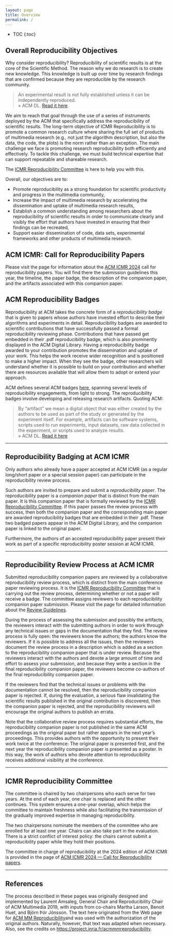 ```yaml
---
layout: page
title: Overview 
permalink: /
---
```


* TOC
{:toc}

## Overall Reproducibility Objectives

Why consider reproducibility? Reproducibility of scientific results is at the core of the Scientific Method. 
The reason why we do research is to create new knowledge. 
This knowledge is built up over time by research findings that are confirmed because they are reproducible by the research community.

> An experimental result is not fully established unless it can be independently reproduced. <br /> &raquo; ACM DL. [Read it here](https://tinyurl.com/ycw6zd7j).

We aim to reach that goal through the use of a series of instruments deployed by the ACM that specifically address the reproducibility of scientific results. The long-term objective of ICMR Reproducibility is to promote a common research culture where sharing the full set of products of multimedia research (e.g., not just the algorithm description, but also the data, the code, the plots) is the norm rather than an exception. The main challenge we face is promoting research reproducibility both efficiently and effectively. To tackle this challenge, we must build technical expertise that can support repeatable and shareable research. 

The [ICMR Reproducibility Committee](./cfp2024/#2024-reproducibility-committee) is here to help you with this.

Overall, our objectives are to:
* Promote reproducibility as a strong foundation for scientific productivity and progress in the multimedia community,
* Increase the impact of multimedia research by accelerating the dissemination and uptake of multimedia research results,
* Establish a common understanding among researchers about the reproducibility of scientific results in order to communicate clearly and visibly the effort that authors have invested in ensuring that their findings can be recreated,
* Support easier dissemination of code, data sets, experimental frameworks and other products of multimedia research.

## ACM ICMR: Call for Reproducibility Papers
Please visit the page for information about the [ACM ICMR 2024](./cfp2024/) call for reproducibility papers.
You will find there the submission guidelines this year, the timeline, the paper badge, the description of the companion paper, and the artifacts associated with this companion paper.

## ACM Reproducibility Badges

Reproducibility at ACM takes the concrete form of a _reproducibility badge_ that is given to papers whose authors have invested effort to describe their algorithms and experiments in detail. 
Reproducibility badges are awarded to scientific contributions that have successfully passed a formal reproducibility reviewing phase. 
Contributions that have passed get embedded in their .pdf reproducibility badge, which is also prominently displayed in the ACM Digital Library. Having a reproducibility badge awarded to your contribution promotes the dissemination and uptake of your work. This helps the work receive wider recognition and is positioned to make a higher impact.
When they see the badge, other researchers will understand whether it is possible to build on your contribution and whether there are resources available that will allow them to adopt or extend your approach. 

ACM defines several ACM badges [here](https://tinyurl.com/ycw6zd7j), spanning several levels of reproducibility engagements, from light to strong. The reproducibility badges involve developing and releasing research artifacts. Quoting ACM:
> By &#8220;artifact&#8221; we mean a digital object that was either created by the authors to be used as part of the study or generated by the experiment itself. For example, artifacts can be software systems, scripts used to run experiments, input datasets, raw data collected in the experiment, or scripts used to analyze results. <br /> &raquo; ACM DL. [Read it here](https://tinyurl.com/ycw6zd7j)

---

## Reproducibility Badging at ACM ICMR 
Only authors who already have a paper accepted at ACM ICMR (as a regular long/short paper or a special session paper) can participate in the reproducibility review process.

Such authors are invited to prepare and submit a _reproducibility paper_. The reproducibility paper is a _companion paper_ that is distinct from the main paper. 
It is this companion paper that is formally reviewed by the [ICMR Reproducibility Committee](). 
If this paper passes the review process with success, then both the companion paper and the corresponding main paper are awarded reproducibility badges that are embedded in their .pdf. 
These two badged papers appear in the ACM Digital Library, and the companion paper is linked to the original paper.

Furthermore, the authors of an accepted reproducibility paper present their work as part of a specific reproducibility poster session at ACM ICMR.

---

## Reproducibility Review Process at ACM ICMR 
Submitted reproducibility companion papers are reviewed by a collaborative reproducibility review process, which is distinct from the main conference paper reviewing process. 
It is the [ICMR Reproducibility Committee](./cfp2024/#2024-reproducibility-committee) that is carrying out the review process, determining whether or not a paper will receive a badge. 
The committee assigns reviewers to each reproducibility companion paper submission.
Please visit the page for detailed information about the [Review Guidelines](./guidelines/).

During the process of assessing the submission and possibly the artifacts, the reviewers interact with the submitting authors in order to work through any technical issues or gaps in the documentation that they find. 
The review process is fully open: the reviewers know the authors; the authors know the reviewers. 
If it is possible to address all the issues, then the reviewers document the review process in a description which is added as a section to the reproducibility companion paper that is under review. Because the reviewers interact with the authors and devote a large amount of time and effort to assess your submission, and because they write a section in the final reproducibility companion paper, the reviewers become co-authors of the final reproducibility companion paper.

If the reviewers find that the technical issues or problems with the documentation cannot be resolved, then the reproducibility companion paper is rejected. 
If, during the evaluation, a serious flaw invalidating the scientific results published in the original contribution is discovered, then the companion paper is rejected, and the reproducibility reviewers will encourage the original authors to publish an errata.

Note that the collaborative review process requires substantial efforts, the reproducibility companion paper is not published in the same ACM proceedings as the original paper but rather appears in the next year’s proceedings. 
This provides authors with the opportunity to present their work twice at the conference: The original paper is presented first, and the next year the reproducibility companion paper is presented as a poster. 
In this way, the work of authors who devote attention to reproducibility receives additional visibility at the conference.

<!--
This companion paper in the ACM DL and its exposure during the conference are fabulous incentives for both authors and reviewers.
-->


---

## ICMR Reproducibility Committee
The committee is chaired by two chairpersons who each serve for two years. At the end of each year, one chair is replaced and the other continues. This system ensures a one-year overlap, which helps the committee to maintain freshness while also facilitating the transmission of the gradually improved expertise in managing reproducibility.

The two chairpersons nominate the members of the committee who are enrolled for at least one year. Chairs can also take part in the evaluation. There is a strict conflict of interest policy: the chairs cannot submit a reproducibility paper while they hold their positions.

The committee in charge of reproducibility at the 2024 edition of ACM ICMR is provided in the page of [ACM ICMR 2024 — Call for Reproducibility papers]({{site.baseurl}}/cfp2024).

---

## References

The process described in these pages was originally designed and implemented by Laurent Amsaleg, General Chair and Reproducibility Chair of ACM Multimedia 2019, with inputs from co-chairs Martha Larson, Benoit Huet, and Björn Þór Jónsson. The text here originated from the Web page for [ACM MM Reproducibility](https://project.inria.fr/acmmmreproducibility)and was used with the authorization of the original authors. Naturally, however, that text was adapted when necessary. Also, see the credits on <https://project.inria.fr/acmmmreproducibility>.
